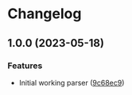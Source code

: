 # Changelog

## 1.0.0 (2023-05-18)


### Features

* Initial working parser ([9c68ec9](https://github.com/amaanq/tree-sitter-objc/commit/9c68ec9f4b5e34b00d31550f8d69efa678e4e118))
